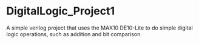 # DigitalLogic_Project1
A simple verilog project that uses the MAX10 DE10-Lite to do simple digital logic operations, such as addition and bit comparison.
